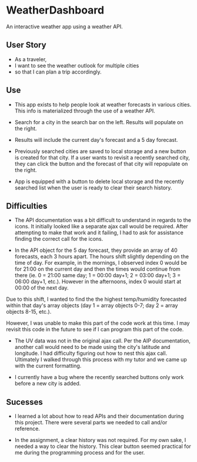 # WeatherDashboard
An interactive weather app using a weather API.

## User Story
* As a traveler,
* I want to see the weather outlook for multiple cities
* so that I can plan a trip accordingly.

## Use
* This app exists to help people look at weather forecasts in various cities. This info is materialized through the use of a weather API. 

* Search for a city in the search bar on the left. Results will populate on the right.

* Results will include the current day's forecast and a 5 day forecast. 

* Previously searched cities are saved to local storage and a new button is created for that city. If a user wants to revisit a recently searched city, they can click the button and the forecast of that city will repopulate on the right. 

* App is equipped with a button to delete local storage and the recently searched list when the user is ready to clear their search history. 

## Difficulties
* The API documentation was a bit difficult to understand in regards to the icons. It initially looked like a separate ajax call would be required. After attempting to make that work and it failing, I had to ask for assistance finding the correct call for the icons. 

* In the API object for the 5 day forecast, they provide an array of 40 forecasts, each 3 hours apart. The hours shift slightly depending on the time of day. For example, in the mornings, I observed index 0 would be for 21:00 on the current day and then the times would continue from there (ie. 0 = 21:00 same day; 1 = 00:00 day+1; 2 = 03:00 day+1; 3 = 06:00 day+1, etc.). However in the afternoons, index 0 would start at 00:00 of the next day. 

Due to this shift, I wanted to find the the highest temp/humidity forecasted within that day's array objects (day 1 = array objects 0-7; day 2 = array objects 8-15, etc.).

However, I was unable to make this part of the code work at this time. I may revisit this code in the future to see if I can program this part of the code.

* The UV data was not in the original ajax call. Per the AIP documentation, another call would need to be made using the city's latitude and longitude. I had difficulty figuring out how to nest this ajax call. Ultimately I walked through this process with my tutor and we came up with the current formatting.

* I currently have a bug where the recently searched buttons only work before a new city is added. 

## Sucesses
* I learned a lot about how to read APIs and their documentation during this project. There were several parts we needed to call and/or reference. 

* In the assignment, a clear history was not required. For my own sake, I needed a way to clear the history. This clear button seemed practical for me during the programming process and for the user. 
